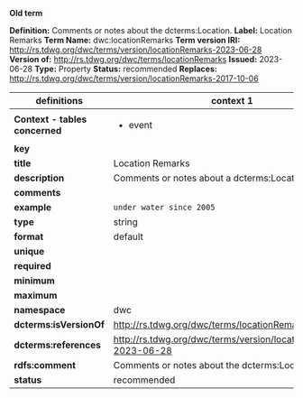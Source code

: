 **Old term**

**Definition:** Comments or notes about the dcterms:Location.
**Label:** Location Remarks
**Term Name:** dwc:locationRemarks
**Term version IRI:** http://rs.tdwg.org/dwc/terms/version/locationRemarks-2023-06-28
**Version of:** http://rs.tdwg.org/dwc/terms/locationRemarks
**Issued:** 2023-06-28
**Type:** Property
**Status:** recommended
**Replaces:** http://rs.tdwg.org/dwc/terms/version/locationRemarks-2017-10-06


| definitions | context 1 |
|-|-|
| **Context - tables concerned** | <ul><li>event</li></ul> |
| **key** |  |
| **title** | Location Remarks |
| **description** | Comments or notes about a dcterms:Location. |
| **comments** |  |
| **example** | `under water since 2005` |
| **type** | string |
| **format** | default |
| **unique** |  |
| **required** |  |
| **minimum** |  |
| **maximum** |  |
| **namespace** | dwc |
| **dcterms:isVersionOf** | http://rs.tdwg.org/dwc/terms/locationRemarks |
| **dcterms:references** | http://rs.tdwg.org/dwc/terms/version/locationRemarks-2023-06-28 |
| **rdfs:comment** | Comments or notes about the dcterms:Location. |
| **status** | recommended |
